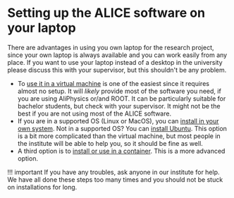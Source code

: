 # Setting up the ALICE software on your laptop

There are advantages in using you own laptop for the research project, since your own laptop is always available
and you can work easily from any place. If you want to use your laptop instead of a desktop in the university
please discuss this with your supervisor, but this shouldn't be any problem.

- To [use it in a virtual machine](vm.md) is one of the easiest since it requires almost no setup. 
  It will *likely* provide most of the software you need, if you are using AliPhysics or/and ROOT. 
  It can be particularly suitable for bachelor students, but check with your supervisor.
  It might not be the best if you are not using most of the ALICE software.
- If you are in a supported OS (Linux or MacOS), you can [install in your own system](laptop.md). 
  Not in a supported OS? You can [install Ubuntu](laptop.md#install-ubuntu-in-your-computer).
  This option is a bit more complicated than the virtual machine, but most people in the institute will be able to 
  help you, so it should be fine as well.
- A third option is to [install or use in a container](laptop.md#install-in-a-container). 
  This is a more advanced option.

!!! important
    If you have any troubles, ask anyone in our institute for help. We have all done these steps too many times and
    you should not be stuck on installations for long.

